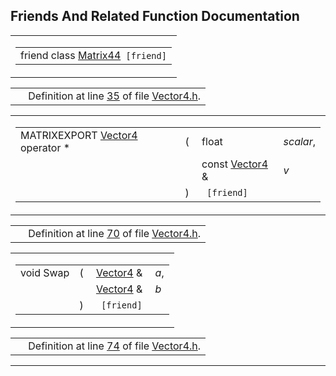 ## Friends And Related Function Documentation

<span id="ba174bc08cddbfcdaed70c4053722b2f" class="anchor"></span>

<table class="mdTable" data-cellpadding="2" data-cellspacing="0">
<colgroup>
<col style="width: 100%" />
</colgroup>
<tbody>
<tr>
<td class="mdRow"><table data-cellpadding="0" data-cellspacing="0" data-border="0">
<tbody>
<tr>
<td class="md" data-nowrap="" data-valign="top">friend class <a href="classMatrix44.md" class="el">Matrix44</a><code> [friend]</code></td>
</tr>
</tbody>
</table></td>
</tr>
</tbody>
</table>

|  |  |
|----|----|
|   | Definition at line <a href="Vector4_8h-source.md#l00035" class="el">35</a> of file <a href="Vector4_8h-source.md" class="el">Vector4.h</a>. |

<span id="971ce56df8467e912929fd84e2e4cc9c" class="anchor"></span>

<table class="mdTable" data-cellpadding="2" data-cellspacing="0">
<colgroup>
<col style="width: 100%" />
</colgroup>
<tbody>
<tr>
<td class="mdRow"><table data-cellpadding="0" data-cellspacing="0" data-border="0">
<tbody>
<tr>
<td class="md" data-nowrap="" data-valign="top">MATRIXEXPORT <a href="classVector4.md" class="el">Vector4</a> operator *</td>
<td class="md" data-valign="top">( </td>
<td class="md" data-nowrap="" data-valign="top">float </td>
<td class="mdname" data-nowrap=""><em>scalar</em>,</td>
</tr>
<tr>
<td class="md" style="text-align: right;" data-nowrap=""></td>
<td class="md"></td>
<td class="md" data-nowrap="">const <a href="classVector4.md" class="el">Vector4</a> &amp; </td>
<td class="mdname" data-nowrap=""><em>v</em></td>
</tr>
<tr>
<td class="md"></td>
<td class="md">) </td>
<td colspan="2" class="md"><code> [friend]</code></td>
</tr>
</tbody>
</table></td>
</tr>
</tbody>
</table>

|  |  |
|----|----|
|   | Definition at line <a href="Vector4_8h-source.md#l00070" class="el">70</a> of file <a href="Vector4_8h-source.md" class="el">Vector4.h</a>. |

<span id="f7510ffec7099d65c1dab4c692b7f641" class="anchor"></span>

<table class="mdTable" data-cellpadding="2" data-cellspacing="0">
<colgroup>
<col style="width: 100%" />
</colgroup>
<tbody>
<tr>
<td class="mdRow"><table data-cellpadding="0" data-cellspacing="0" data-border="0">
<tbody>
<tr>
<td class="md" data-nowrap="" data-valign="top">void Swap</td>
<td class="md" data-valign="top">( </td>
<td class="md" data-nowrap="" data-valign="top"><a href="classVector4.md" class="el">Vector4</a> &amp; </td>
<td class="mdname" data-nowrap=""><em>a</em>,</td>
</tr>
<tr>
<td class="md" style="text-align: right;" data-nowrap=""></td>
<td class="md"></td>
<td class="md" data-nowrap=""><a href="classVector4.md" class="el">Vector4</a> &amp; </td>
<td class="mdname" data-nowrap=""><em>b</em></td>
</tr>
<tr>
<td class="md"></td>
<td class="md">) </td>
<td colspan="2" class="md"><code> [friend]</code></td>
</tr>
</tbody>
</table></td>
</tr>
</tbody>
</table>

|  |  |
|----|----|
|   | Definition at line <a href="Vector4_8h-source.md#l00074" class="el">74</a> of file <a href="Vector4_8h-source.md" class="el">Vector4.h</a>. |

------------------------------------------------------------------------

